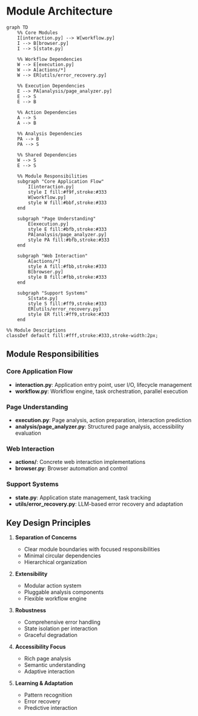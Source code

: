 # Module Architecture

```mermaid
graph TD
    %% Core Modules
    I[interaction.py] --> W[workflow.py]
    I --> B[browser.py]
    I --> S[state.py]
    
    %% Workflow Dependencies
    W --> E[execution.py]
    W --> A[actions/*]
    W --> ER[utils/error_recovery.py]
    
    %% Execution Dependencies
    E --> PA[analysis/page_analyzer.py]
    E --> S
    E --> B
    
    %% Action Dependencies
    A --> S
    A --> B
    
    %% Analysis Dependencies
    PA --> B
    PA --> S

    %% Shared Dependencies
    W --> S
    E --> S
    
    %% Module Responsibilities
    subgraph "Core Application Flow"
        I[interaction.py]
        style I fill:#f9f,stroke:#333
        W[workflow.py]
        style W fill:#bbf,stroke:#333
    end
    
    subgraph "Page Understanding"
        E[execution.py]
        style E fill:#bfb,stroke:#333
        PA[analysis/page_analyzer.py]
        style PA fill:#bfb,stroke:#333
    end
    
    subgraph "Web Interaction"
        A[actions/*]
        style A fill:#fbb,stroke:#333
        B[browser.py]
        style B fill:#fbb,stroke:#333
    end
    
    subgraph "Support Systems"
        S[state.py]
        style S fill:#ff9,stroke:#333
        ER[utils/error_recovery.py]
        style ER fill:#ff9,stroke:#333
    end

%% Module Descriptions
classDef default fill:#fff,stroke:#333,stroke-width:2px;
```

## Module Responsibilities

### Core Application Flow
- **interaction.py**: Application entry point, user I/O, lifecycle management
- **workflow.py**: Workflow engine, task orchestration, parallel execution

### Page Understanding
- **execution.py**: Page analysis, action preparation, interaction prediction
- **analysis/page_analyzer.py**: Structured page analysis, accessibility evaluation

### Web Interaction
- **actions/**: Concrete web interaction implementations
- **browser.py**: Browser automation and control

### Support Systems
- **state.py**: Application state management, task tracking
- **utils/error_recovery.py**: LLM-based error recovery and adaptation

## Key Design Principles

1. **Separation of Concerns**
   - Clear module boundaries with focused responsibilities
   - Minimal circular dependencies
   - Hierarchical organization

2. **Extensibility**
   - Modular action system
   - Pluggable analysis components
   - Flexible workflow engine

3. **Robustness**
   - Comprehensive error handling
   - State isolation per interaction
   - Graceful degradation

4. **Accessibility Focus**
   - Rich page analysis
   - Semantic understanding
   - Adaptive interaction

5. **Learning & Adaptation**
   - Pattern recognition
   - Error recovery
   - Predictive interaction
